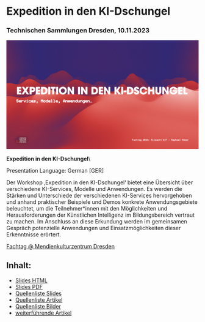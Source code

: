 # Expedition in den KI-Dschungel
### Technischen Sammlungen Dresden, 10.11.2023

![Expedition in den KI-Dschungel](https://github.com/DrakeRubicon/talk-mkzdd-ai-jungle/blob/main/Preview.jpeg?raw=true)

__Expedition in den KI-Dschungel__\

Presentation Language: German [GER]

Der Workshop ‚Expedition in den KI-Dschungel‘ bietet eine Übersicht über verschiedene KI-Services, Modelle und Anwendungen. Es werden die Stärken und Unterschiede der verschiedenen KI-Services hervorgehoben und anhand praktischer Beispiele und Demos konkrete Anwendungsgebiete beleuchtet, um die Teilnehmer*innen mit den Möglichkeiten und Herausforderungen der Künstlichen Intelligenz im Bildungsbereich vertraut zu machen. Im Anschluss an diese Erkundung werden im gemeinsamen Gespräch potenzielle Anwendungen und Einsatzmöglichkeiten dieser Erkenntnisse erörtert.

[Fachtag @ Mendienkulturzentrum Dresden]([https://www.medienkulturzentrum.de/neuigkeiten/jetzt-fuer-den-fachtag-allmacht-ki-chancen-und-herausforderungen-von-kuenstlicher-intelligenz-im-bildungskontext-anmelden/](https://www.medienkulturzentrum.de/fachtagki2023/))

## Inhalt:

* [Slides HTML](https://github.com/DrakeRubicon/talk-mkzdd-ai-jungle/tree/main/presentation-slides-html)
* [Slides PDF](https://github.com/DrakeRubicon/talk-mkzdd-ai-jungle/blob/main/presentation-slides-pdf)
* [Quellenliste Slides](https://github.com/DrakeRubicon/talk-mkzdd-ai-jungle/blob/main/sources/slides.md)
* [Quellenliste Artikel](https://github.com/DrakeRubicon/talk-mkzdd-ai-jungle/blob/main/sources/articles.md)
* [Quellenliste Bilder](https://github.com/DrakeRubicon/talk-mkzdd-ai-jungle/blob/main/sources/images.md)
* [weiterführende Artikel](https://github.com/DrakeRubicon/talk-mkzdd-ai-jungle/blob/main/sources/additional_links.md)




